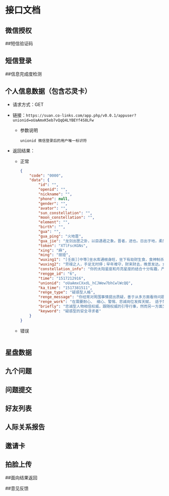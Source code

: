 # 接口文档

## 微信授权

##短信验证码

## 短信登录

##信息完成度检测



## 个人信息数据（包含芯灵卡）

* 请求方式：GET

* 链接：`https://suan.co-links.com/app.php/v0.0.1/appuser?unionid=oUaAmxK5eb7vQqQ4LYBEYf4S8LFw`

  * 参数说明

    ```
    unionid 微信登录后的用户唯一标识符
    ```

* 返回结果：

  * 正常

    ```json
    {
        "code": "0000", 
        "data": {
            "id": "",
            "openid": "", 
            "nickname": "", 
            "phone": null, 
            "gender": "", 
            "avator": "", 
            "sun_constellation": "", 
            "moon_constellation": "", 
            "element": "", 
            "birth": "", 
            "gua": "", 
            "gua_ping": "火地晋", 
            "gua_jie": "龙剑出匣之卦，以臣遇君之象。晋者，进也。日出于地，柔而上行。巡运照耀，升进其明。居官益位，祸灭福生。利见王侯，任意必亨。", 
            "token": "XTlFscKGNs",
            "xing": "麻", 
            "ming": "丽娅", 
            "wuxing1": "[壬辰][中等]坐水库通根身旺，坐下有劫财生食，食神制杀，身旺用杀，主贵。壬辰日为壬骑龙背，亥时生，为龙归大海，主大贵，午时龙死为下等。", 
            "wuxing2": "劳禄之人，手足无时停；早年难守，财来财去，晚景发达。女人操家，勤奋兴旺。",
            "constellation_info": "你的太阳星座和月亮星座的结合十分有趣，产生了一种对大多数人很有吸引力的个性。你的星座结合融合了狮子座的活力、慷慨、自傲以及水瓶座的创新、机巧和友善。不管你从事什么，都能很受欢迎，得到支持。你很善于交际，可爱而且外向。你天性里有把自己的个性展现到公众面前或者创造性活动里的欲望。因为你很理想化而且很浪漫，你不会十分有目的性的做事情。你很有哲学思维，倾心于精神世界的辽阔，很多东西都会引起你的兴趣。你不喜欢投入在一个问题上，因为你的兴趣如此广泛，也因此你不愿在一个想法或者一个人身上花费太多时间。",
            "rengge_id": "6",
            "time": "1517212916",
            "unionid": "oUaAmxCXxdL_hCJWew7bhCwlWcQQ",
            "ka_time": "1517381511",
            "renge_type": "疑惑型人格",
            "renge_message": "你经常对周围事情提出质疑，善于从多方面看待问题，除了看到事物给自己（公司、团队）带来正面影响和发展机遇，也常常能够看到其中潜藏风险和挑战；有时自己拿不定注意，因此更希望能有某种外在权威，指导自己开展各项工作；同时一旦你对某个人、某个团队或某件事充分认可，往往能够忠诚于这个人或这个团队。",
            "renge_work": "在需要耐心、 细心、警惕、忠诚岗位发挥天赋， 适于策划、规划、情报人员与保卫人员",
            "briefly": "忠诚型人物相信权威，跟随权威的引导行事，然而另一方面又容易反权威，性格充满矛盾，他们的团体意识很强，需要亲密感，需要被喜爱、被接纳并得到安全的保障。",
            "keyword": "疑惑型的安全寻求者"
        }
    }
    ```

  * 错误

    ```

    ```

## 星盘数据



## 九个问题



## 问题提交



## 好友列表



## 人际关系报告



## 邀请卡



## 拍脸上传



##面向结果返回



##意见反馈

